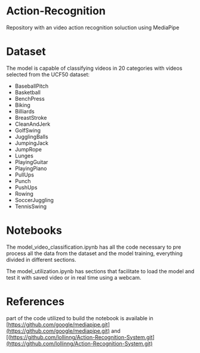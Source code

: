 # Action-Recognition
Repository with an video action recognition soluction using MediaPipe

# Dataset
The model is capable of classifying videos in 20 categories with videos selected from the UCF50 dataset:
- BaseballPitch
- Basketball
- BenchPress
- Biking
- Billiards
- BreastStroke
- CleanAndJerk
- GolfSwing
- JugglingBalls
- JumpingJack
- JumpRope
- Lunges
- PlayingGuitar
- PlayingPiano
- PullUps
- Punch
- PushUps
- Rowing
- SoccerJuggling
- TennisSwing

# Notebooks
The model_video_classification.ipynb has all the code necessary to pre process all the data from the dataset and the model training, everything divided in different sections.

The model_utilization.ipynb has sections that facilitate to load the model and test it with saved video or in real time using a webcam.
 
# References
part of the code utilized to build the notebook is available in [https://github.com/google/mediapipe.git](https://github.com/google/mediapipe.git) and [(https://github.com/lollinng/Action-Recognition-System.git](https://github.com/lollinng/Action-Recognition-System.git)
